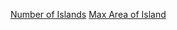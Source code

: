 [Number of Islands](https://leetcode.com/problems/number-of-islands/)
[Max Area of Island](https://leetcode.com/problems/max-area-of-island/description/)